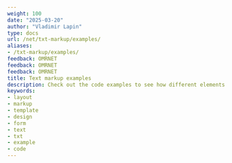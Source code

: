 ```yaml
---
weight: 100
date: "2025-03-20"
author: "Vladimir Lapin"
type: docs
url: /net/txt-markup/examples/
aliases:
- /txt-markup/examples/
feedback: OMRNET
feedback: OMRNET
feedback: OMRNET
title: Text markup examples
description: Check out the code examples to see how different elements can be used and combined with each other.
keywords:
- layout
- markup
- template
- design
- form
- text
- txt
- example
- code
---
```

